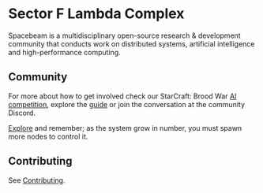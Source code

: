 # Sector F Lambda Complex

Spacebeam is a multidisciplinary open-source research & development community that conducts work on distributed systems, artificial intelligence and high-performance computing.

## Community
For more about how to get involved check our StarCraft: Brood War [AI competition](https://torchup.org), explore the [guide](https://github.com/spacebeam/guide/wiki) or join the conversation at the community Discord.

[Explore](https://github.com/spacebeam) and remember; as the system grow in number, you must spawn more nodes to control it.

## Contributing

See [Contributing](CONTRIBUTING.md).
